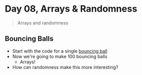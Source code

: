 # Day 08, Arrays & Randomness

> Arrays and randomness

## Bouncing Balls

* Start with the code for a single [bouncing ball](ball_01)
* Now we're going to make 100 bouncing balls
	* Arrays!
* How can randomness make this more interesting?
